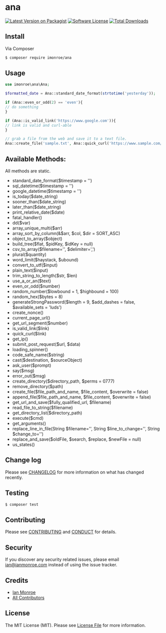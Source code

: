# ana

[![Latest Version on Packagist][ico-version]][link-packagist]
[![Software License][ico-license]](LICENSE.md)
[![Total Downloads][ico-downloads]][link-downloads]

## Install

Via Composer

``` bash
$ composer require imonroe/ana
```

## Usage

``` php
use imonroe\ana\Ana;

$formatted_date = Ana::standard_date_format(strtotime('yesterday'));

if (Ana::even_or_odd(2) == 'even'){
// do something
}

if (Ana::is_valid_link('https://www.google.com')){
// link is valid and curl-able
}

// grab a file from the web and save it to a text file.
Ana::create_file('sample.txt', Ana::quick_curl('https://www.sample.com/index.html'), true); 

```

## Available Methods:
All methods are static.

- standard_date_format($timestamp = '')
- sql_datetime($timestamp = '')
- google_datetime($timestamp = '')
- is_today($date_string)
- sooner_than($date_string)
- later_than($date_string)
- print_relative_date($date)
- fatal_handler()
- dd($var)
- array_unique_multi($arr)
- array_sort_by_column(&$arr, $col, $dir = SORT_ASC)
- object_to_array($object)
- build_tree($flat, $pidKey, $idKey = null)
- csv_to_array($filename='', $delimiter=',')
- plural($quantity)
- word_limit($haystack, $ubound)
- convert_to_utf($input)
- plain_text($input)
- trim_string_to_length($str, $len)
- use_a_or_an($text)
- even_or_odd($number)
- random_number($lowbound = 1, $highbound = 100)
- random_hex($bytes = 8)
- generateStrongPassword($length = 9, $add_dashes = false, $available_sets = 'luds')
- create_nonce()
- current_page_url()
- get_url_segment($number)
- is_valid_link($link)
- quick_curl($link)
- get_ip()
- submit_post_request($url, $data)
- loading_spinner()
- code_safe_name($string)
- cast($destination, $sourceObject)
- ask_user($prompt)
- say($msg)
- error_out($msg)
- create_directory($directory_path, $perms = 0777)
- remove_directory($path)
- create_file($file_path_and_name, $file_content, $overwrite = false)
- append_file($file_path_and_name, $file_content, $overwrite = false)
- get_url_and_save($fully_qualified_url, $filename)
- read_file_to_string($filename)
- get_directory_list($directory_path)
- execute($cmd)
- get_arguments()
- replace_line_in_file(String $filename='', String $line_to_change='', String $change_to='')
- replace_and_save($oldFile, $search, $replace, $newFile = null)
- us_states()

## Change log

Please see [CHANGELOG](CHANGELOG.md) for more information on what has changed recently.

## Testing

``` bash
$ composer test
```

## Contributing

Please see [CONTRIBUTING](CONTRIBUTING.md) and [CONDUCT](CONDUCT.md) for details.

## Security

If you discover any security related issues, please email ian@ianmonroe.com instead of using the issue tracker.

## Credits

- [Ian Monroe][link-author]
- [All Contributors][link-contributors]

## License

The MIT License (MIT). Please see [License File](LICENSE.md) for more information.

[ico-version]: https://img.shields.io/packagist/v/imonroe/ana.svg?style=flat-square
[ico-license]: https://img.shields.io/badge/license-MIT-brightgreen.svg?style=flat-square
[ico-downloads]: https://img.shields.io/packagist/dt/imonroe/ana.svg?style=flat-square

[link-packagist]: https://packagist.org/packages/imonroe/ana
[link-downloads]: https://packagist.org/packages/imonroe/ana
[link-author]: https://github.com/imonroe
[link-contributors]: ../../contributors
